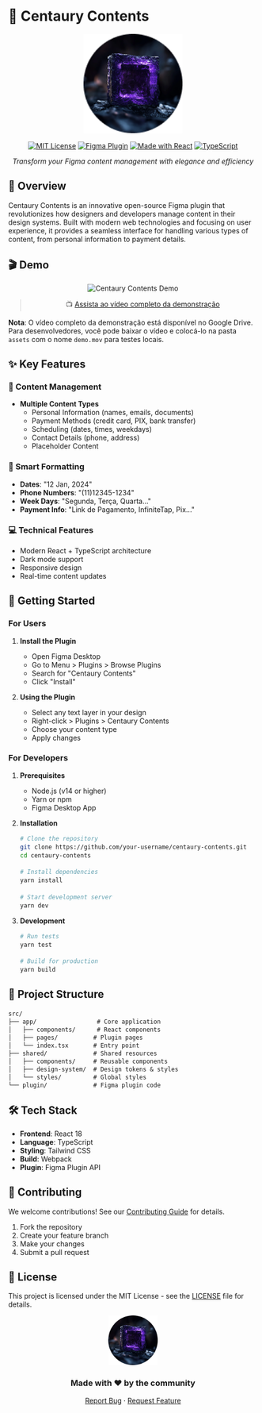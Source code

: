 # 🌿 Centaury Contents

<div align="center">
  
  <img src="assets/logo-reduzida.png" alt="Centaury Contents Logo" width="200"/>

  [![MIT License](https://img.shields.io/badge/License-MIT-green.svg)](https://choosealicense.com/licenses/mit/)
  [![Figma Plugin](https://img.shields.io/badge/Figma-Plugin-orange.svg)](https://www.figma.com/community/plugin/centaury-contents)
  [![Made with React](https://img.shields.io/badge/Made%20with-React-blue.svg)](https://reactjs.org)
  [![TypeScript](https://img.shields.io/badge/TypeScript-Ready-blue.svg)](https://www.typescriptlang.org)

  *Transform your Figma content management with elegance and efficiency*
</div>

## 🎯 Overview

Centaury Contents is an innovative open-source Figma plugin that revolutionizes how designers and developers manage content in their design systems. Built with modern web technologies and focusing on user experience, it provides a seamless interface for handling various types of content, from personal information to payment details.

## 🎬 Demo

<div align="center">
  <img src="assets/demo.gif" alt="Centaury Contents Demo" />
  
  > 📺 [Assista ao vídeo completo da demonstração](https://drive.google.com/file/d/1_wl5ZbCnhLut4YhBrNj6VplaKkm7XfHU/view?usp=sharing)
</div>

**Nota**: O vídeo completo da demonstração está disponível no Google Drive. Para desenvolvedores, você pode baixar o vídeo e colocá-lo na pasta `assets` com o nome `demo.mov` para testes locais.

## ✨ Key Features

### 📝 Content Management
- **Multiple Content Types**
  - Personal Information (names, emails, documents)
  - Payment Methods (credit card, PIX, bank transfer)
  - Scheduling (dates, times, weekdays)
  - Contact Details (phone, address)
  - Placeholder Content

### 🎨 Smart Formatting
- **Dates**: "12 Jan, 2024"
- **Phone Numbers**: "(11)12345-1234"
- **Week Days**: "Segunda, Terça, Quarta..."
- **Payment Info**: "Link de Pagamento, InfiniteTap, Pix..."

### 💻 Technical Features
- Modern React + TypeScript architecture
- Dark mode support
- Responsive design
- Real-time content updates

## 🚀 Getting Started

### For Users

1. **Install the Plugin**
   - Open Figma Desktop
   - Go to Menu > Plugins > Browse Plugins
   - Search for "Centaury Contents"
   - Click "Install"

2. **Using the Plugin**
   - Select any text layer in your design
   - Right-click > Plugins > Centaury Contents
   - Choose your content type
   - Apply changes

### For Developers

1. **Prerequisites**
   - Node.js (v14 or higher)
   - Yarn or npm
   - Figma Desktop App

2. **Installation**
   ```bash
   # Clone the repository
   git clone https://github.com/your-username/centaury-contents.git
   cd centaury-contents

   # Install dependencies
   yarn install

   # Start development server
   yarn dev
   ```

3. **Development**
   ```bash
   # Run tests
   yarn test

   # Build for production
   yarn build
   ```

## 🔧 Project Structure

```
src/
├── app/                 # Core application
│   ├── components/      # React components
│   ├── pages/          # Plugin pages
│   └── index.tsx       # Entry point
├── shared/             # Shared resources
│   ├── components/     # Reusable components
│   ├── design-system/  # Design tokens & styles
│   └── styles/         # Global styles
└── plugin/             # Figma plugin code
```

## 🛠️ Tech Stack

- **Frontend**: React 18
- **Language**: TypeScript
- **Styling**: Tailwind CSS
- **Build**: Webpack
- **Plugin**: Figma Plugin API

## 🤝 Contributing

We welcome contributions! See our [Contributing Guide](CONTRIBUTING.md) for details.

1. Fork the repository
2. Create your feature branch
3. Make your changes
4. Submit a pull request

## 📝 License

This project is licensed under the MIT License - see the [LICENSE](LICENSE) file for details.

<div align="center">
  <img src="assets/logo-reduzida.png" alt="Centaury Contents Logo" width="100"/>
  
  ### Made with ❤️ by the community

  [Report Bug](https://github.com/your-username/centaury-contents/issues) · [Request Feature](https://github.com/your-username/centaury-contents/issues)
</div> 